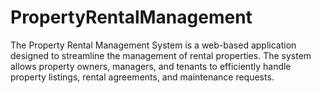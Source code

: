 # PropertyRentalManagement
The Property Rental Management System is a web-based application designed to streamline the management of rental properties. The system allows property owners, managers, and tenants to efficiently handle property listings, rental agreements, and maintenance requests.
